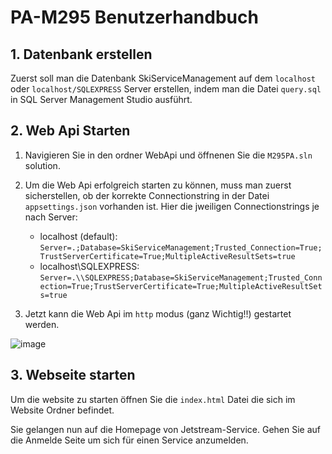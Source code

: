 # PA-M295 Benutzerhandbuch


## 1. Datenbank erstellen

Zuerst soll man die Datenbank SkiServiceManagement auf dem ```localhost``` oder ```localhost/SQLEXPRESS``` Server erstellen, indem man die Datei ```query.sql``` in SQL Server Management Studio ausführt.


## 2. Web Api Starten

1. Navigieren Sie in den ordner WebApi und öffnenen Sie die ```M295PA.sln``` solution.
2. Um die Web Api erfolgreich starten zu können, muss man zuerst sicherstellen, ob der korrekte Connectionstring in der Datei ```appsettings.json``` vorhanden ist. Hier die jweiligen Connectionstrings je nach Server:
    
   - localhost (default): ```Server=.;Database=SkiServiceManagement;Trusted_Connection=True;TrustServerCertificate=True;MultipleActiveResultSets=true```
   - localhost\SQLEXPRESS: ```Server=.\\SQLEXPRESS;Database=SkiServiceManagement;Trusted_Connection=True;TrustServerCertificate=True;MultipleActiveResultSets=true```
     
4. Jetzt kann die Web Api im ```http``` modus (ganz Wichtig!!) gestartet werden.

![image](https://github.com/iliakalygin/PA-M295/assets/58369822/f17bd223-e293-4a56-8560-d5fa05131a10)

## 3. Webseite starten

Um die website zu starten öffnen Sie die ```index.html``` Datei die sich im Website Ordner befindet.
 
Sie gelangen nun auf die Homepage von Jetstream-Service. Gehen Sie auf die Anmelde Seite um sich für einen Service anzumelden.
